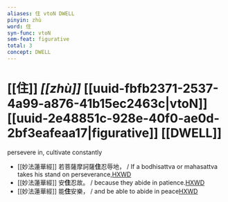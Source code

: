 ```yaml
---
aliases: 住 vtoN DWELL
pinyin: zhù
word: 住
syn-func: vtoN
sem-feat: figurative
total: 3
concept: DWELL 
---
```

# [[住]] *[[zhù]]*  [[uuid-fbfb2371-2537-4a99-a876-41b15ec2463c|vtoN]] [[uuid-2e48851c-928e-40f0-ae0d-2bf3eafeaa17|figurative]] [[DWELL]]
persevere in, cultivate constantly
 - [[妙法蓮華經]] 若菩薩摩訶薩**住**忍辱地， / If a bodhisattva or mahasattva takes his stand on perseverance,[HXWD](https://hxwd.org/textview.html?location=KR6d0001_T_005-0037a.25)
 - [[妙法蓮華經]] 安**住**忍故。 / because they abide in patience.[HXWD](https://hxwd.org/textview.html?location=KR6d0001_T_005-0038a.75)
 - [[妙法蓮華經]] 能**住**安樂， / and be able to abide in peace[HXWD](https://hxwd.org/textview.html?location=KR6d0001_T_005-0038a.77)
